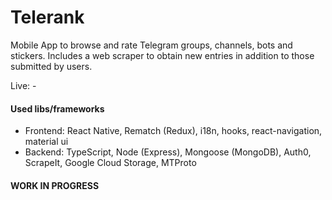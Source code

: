 # Telerank
Mobile App to browse and rate Telegram groups, channels, bots and stickers. Includes a web scraper to obtain new entries in addition to those submitted by users.

Live: -

#### Used libs/frameworks
- Frontend: React Native, Rematch (Redux), i18n, hooks, react-navigation, material ui
- Backend: TypeScript, Node (Express), Mongoose (MongoDB), Auth0, ScrapeIt, Google Cloud Storage, MTProto

#### WORK IN PROGRESS
